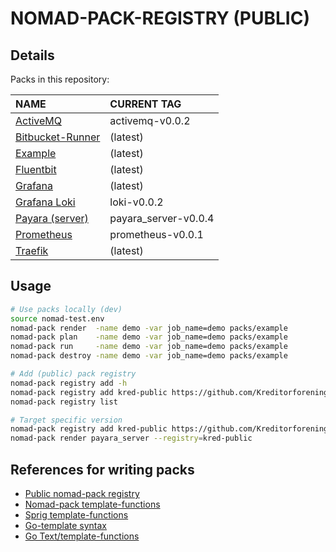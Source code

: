 # NOMAD-PACK-REGISTRY (PUBLIC)

## Details

Packs in this repository:
  
| NAME | CURRENT TAG |
| :--  | :--         |
| [ActiveMQ](packs/activemq/README.md) | activemq-v0.0.2 |
| [Bitbucket-Runner](packs/bitbucket_runner/README.md) | (latest) |
| [Example](packs/example/README.md) | (latest) |
| [Fluentbit](packs/fluentbit/README.md) | (latest) |
| [Grafana](packs/grafana/README.md) | (latest) |
| [Grafana Loki](packs/loki/README.md) | loki-v0.0.2 |
| [Payara (server)](packs/payara_server/README.md) | payara_server-v0.0.4 |
| [Prometheus](packs/prometheus/README.md) | prometheus-v0.0.1 |
| [Traefik](packs/traefik/README.md) | (latest) |

## Usage

```bash
# Use packs locally (dev)
source nomad-test.env
nomad-pack render  -name demo -var job_name=demo packs/example
nomad-pack plan    -name demo -var job_name=demo packs/example
nomad-pack run     -name demo -var job_name=demo packs/example
nomad-pack destroy -name demo -var job_name=demo packs/example

# Add (public) pack registry
nomad-pack registry add -h
nomad-pack registry add kred-public https://github.com/Kreditorforeningens-Driftssentral-DA/nomad-pack-registry
nomad-pack registry list

# Target specific version
nomad-pack registry add kred-public https://github.com/Kreditorforeningens-Driftssentral-DA/nomad-pack-registry --ref payara_server-v0.0.4 --target payara_server
nomad-pack render payara_server --registry=kred-public
```

## References for writing packs

  * [Public nomad-pack registry ](https://learn.hashicorp.com/tutorials/nomad/nomad-pack-writing-packs)
  * [Nomad-pack template-functions](https://learn.hashicorp.com/tutorials/nomad/nomad-pack-writing-packs#template-functions)
  * [Sprig template-functions](http://masterminds.github.io/sprig/)
  * [Go-template syntax](https://learn.hashicorp.com/tutorials/nomad/go-template-syntax)
  * [Go Text/template-functions](https://pkg.go.dev/text/template)
